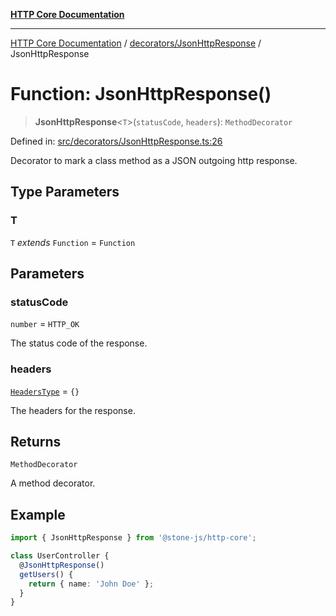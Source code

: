 [**HTTP Core Documentation**](../../../README.md)

***

[HTTP Core Documentation](../../../README.md) / [decorators/JsonHttpResponse](../README.md) / JsonHttpResponse

# Function: JsonHttpResponse()

> **JsonHttpResponse**\<`T`\>(`statusCode`, `headers`): `MethodDecorator`

Defined in: [src/decorators/JsonHttpResponse.ts:26](https://github.com/stonemjs/http-core/blob/6577700bdede2420a5df45a338635c35547070ea/src/decorators/JsonHttpResponse.ts#L26)

Decorator to mark a class method as a JSON outgoing http response.

## Type Parameters

### T

`T` *extends* `Function` = `Function`

## Parameters

### statusCode

`number` = `HTTP_OK`

The status code of the response.

### headers

[`HeadersType`](../../../declarations/type-aliases/HeadersType.md) = `{}`

The headers for the response.

## Returns

`MethodDecorator`

A method decorator.

## Example

```typescript
import { JsonHttpResponse } from '@stone-js/http-core';

class UserController {
  @JsonHttpResponse()
  getUsers() {
    return { name: 'John Doe' };
  }
}
```
